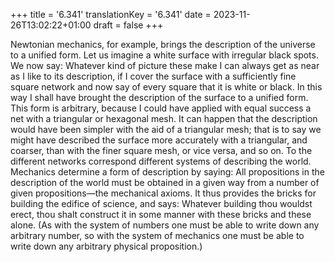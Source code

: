 +++
title = '6.341'
translationKey = '6.341'
date = 2023-11-26T13:02:22+01:00
draft = false
+++

Newtonian mechanics, for example, brings the description of the universe to a unified form. Let us imagine a white surface with irregular black spots. We now say: Whatever kind of picture these make I can always get as near as I like to its description, if I cover the surface with a sufficiently fine square network and now say of every square that it is white or black. In this way I shall have brought the description of the surface to a unified form. This form is arbitrary, because I could have applied with equal success a net with a triangular or hexagonal mesh. It can happen that the description would have been simpler with the aid of a triangular mesh; that is to say we might have described the surface more accurately with a triangular, and coarser, than with the finer square mesh, or vice versa, and so on. To the different networks correspond different systems of describing the world. Mechanics determine a form of description by saying: All propositions in the description of the world must be obtained in a given way from a number of given propositions—the mechanical axioms. It thus provides the bricks for building the edifice of science, and says: Whatever building thou wouldst erect, thou shalt construct it in some manner with these bricks and these alone.
(As with the system of numbers one must be able to write down any arbitrary number, so with the system of mechanics one must be able to write down any arbitrary physical proposition.)
